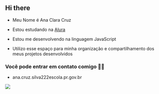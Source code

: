 ## Hi there

- Meu Nome é Ana  Clara Cruz
  
- Estou estudando na [Alura](https://www.alura.com.br)
- Estou me desenvolvendo na linguagem JavaScript
- Utilizo esse espaço para minha organização e compartilhamento dos meus projetos desenvolvidos

### Você pode entrar em contato comigo 💜💗

- ana.cruz.silva222escola.pr.gov.br

![](https://tenor.com/pt-BR/view/xmas-happy-dance-gif-13017096)
